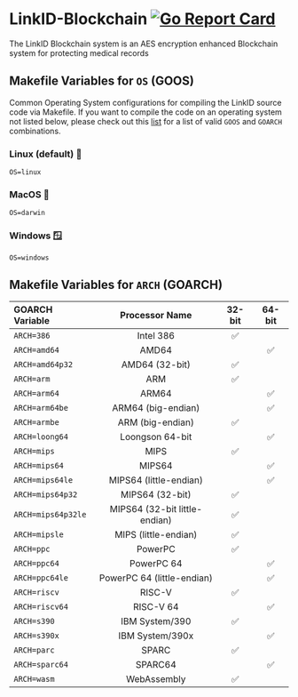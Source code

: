 # LinkID-Blockchain [![Go Report Card](https://goreportcard.com/badge/github.com/TEAM-GOJO/LinkID-Blockchain)](https://goreportcard.com/report/github.com/TEAM-GOJO/LinkID-Blockchain)

The LinkID Blockchain system is an AES encryption enhanced Blockchain system for protecting medical records

## Makefile Variables for `OS` (GOOS)

Common Operating System configurations for compiling the LinkID source code via Makefile. If you want to compile the code on an operating system not listed below, please check out this [list](https://pkg.go.dev/internal/platform) for a list of valid `GOOS` and `GOARCH` combinations.

### Linux (default) 🐧
```
OS=linux
```

### MacOS 🍎
```
OS=darwin
```

### Windows 🪟
```
OS=windows
```

## Makefile Variables for `ARCH` (GOARCH)

| GOARCH Variable       | Processor Name   | 32-bit    | 64-bit    |
| :-------------------- | :--------------: | :-------: | :-------: |
| `ARCH=386`            | Intel 386        | ✅        |           |
| `ARCH=amd64`          | AMD64            |           | ✅        |
| `ARCH=amd64p32`       | AMD64 (32-bit)   | ✅        |           |
| `ARCH=arm`            | ARM              | ✅        |           |
| `ARCH=arm64`          | ARM64            |           | ✅        |
| `ARCH=arm64be`        | ARM64 (big-endian)|          | ✅        |
| `ARCH=armbe`          | ARM (big-endian) | ✅        |           |
| `ARCH=loong64`        | Loongson 64-bit  |           | ✅        |
| `ARCH=mips`           | MIPS             | ✅        |           |
| `ARCH=mips64`         | MIPS64           |           | ✅        |
| `ARCH=mips64le`       | MIPS64 (little-endian) |    | ✅        |
| `ARCH=mips64p32`      | MIPS64 (32-bit)  | ✅        |           |
| `ARCH=mips64p32le`    | MIPS64 (32-bit little-endian)| ✅      |   |
| `ARCH=mipsle`         | MIPS (little-endian)| ✅      |          |
| `ARCH=ppc`            | PowerPC          | ✅        |           |
| `ARCH=ppc64`          | PowerPC 64       |           | ✅        |
| `ARCH=ppc64le`        | PowerPC 64 (little-endian) | | ✅        |
| `ARCH=riscv`          | RISC-V           | ✅        |           |
| `ARCH=riscv64`        | RISC-V 64        |           | ✅        |
| `ARCH=s390`           | IBM System/390   | ✅        |           |
| `ARCH=s390x`          | IBM System/390x  |           | ✅        |
| `ARCH=parc`           | SPARC            | ✅        |           |
| `ARCH=sparc64`        | SPARC64          |           | ✅        |
| `ARCH=wasm`           | WebAssembly      | ✅        |           |

